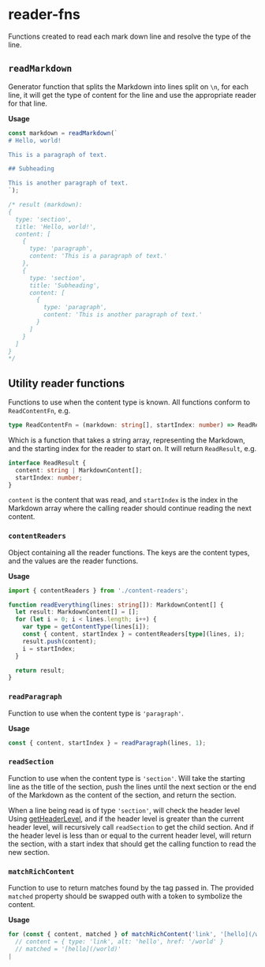 # reader-fns

Functions created to read each mark down line and resolve the type of the line.

## `readMarkdown`

Generator function that splits the Markdown into lines split on `\n`, for each line, it will get the type of content for the line and use the appropriate reader for that line.

**Usage**

```typescript
const markdown = readMarkdown(`
# Hello, world!

This is a paragraph of text.

## Subheading

This is another paragraph of text.
`);

/* result (markdown):
{
  type: 'section',
  title: 'Hello, world!',
  content: [
    {
      type: 'paragraph',
      content: 'This is a paragraph of text.'
    },
    {
      type: 'section',
      title: 'Subheading',
      content: [
        {
          type: 'paragraph',
          content: 'This is another paragraph of text.'
        }
      ]
    }
  ]
}
*/
```

## Utility reader functions

Functions to use when the content type is known. All functions conform to `ReadContentFn`, e.g.

```typescript
type ReadContentFn = (markdown: string[], startIndex: number) => ReadResult;
```

Which is a function that takes a string array, representing the Markdown, and the starting index for the reader to start on. It will return `ReadResult`, e.g.

```typescript
interface ReadResult {
  content: string | MarkdownContent[];
  startIndex: number;
}
```

`content` is the content that was read, and `startIndex` is the index in the Markdown array where the calling reader should continue reading the next content.

### `contentReaders`

Object containing all the reader functions. The keys are the content types, and the values are the reader functions.

**Usage**

```typescript
import { contentReaders } from './content-readers';

function readEverything(lines: string[]): MarkdownContent[] {
  let result: MarkdownContent[] = [];
  for (let i = 0; i < lines.length; i++) {
    var type = getContentType(lines[i]);
    const { content, startIndex } = contentReaders[type](lines, i);
    result.push(content);
    i = startIndex;
  }

  return result;
}
```

### `readParagraph`

Function to use when the content type is `'paragraph'`.

**Usage**

```typescript
const { content, startIndex } = readParagraph(lines, 1);
```

### `readSection`

Function to use when the content type is `'section'`.
Will take the starting line as the title of the section, push the lines until the next section or the end of the Markdown as the content of the section, and return the section.

When a line being read is of type `'section'`, will check the header level Using [getHeaderLevel](../helper-fns/README.md#getheaderlevel), and if the header level is greater than the current header level, will recursively call `readSection` to get the child section. And if the header level is less than or equal to the current header level, will return the section, with a start index that should get the calling function to read the new section.

### `matchRichContent`

Function to use to return matches found by the tag passed in. The provided `matched` property should be swapped outh with a token to symbolize the content.

**Usage**

```typescript
for (const { content, matched } of matchRichContent('link', '[hello](/world)')) {
  // content = { type: 'link', alt: 'hello', href: '/world' }
  // matched = '[hello](/world)'
|
```
